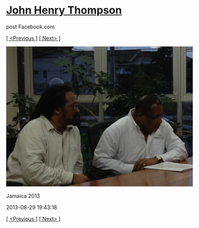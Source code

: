# [John Henry Thompson](../README.md)
post Facebook.com

[[ <Previous ]](2013-08-29-57.md) [[ Next> ]](2013-08-29-59.md)

[![](../media/2013-08-29/Jamaica-2069.jpg)](../README.md)

Jamaica 2013

2013-08-29 19:43:18

[[ <Previous ]](2013-08-29-57.md) [[ Next> ]](2013-08-29-59.md)
